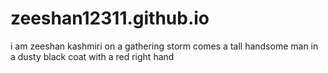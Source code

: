 # zeeshan12311.github.io
i am zeeshan kashmiri
on a gathering storm comes a tall handsome man in a dusty black coat with a red right hand 
